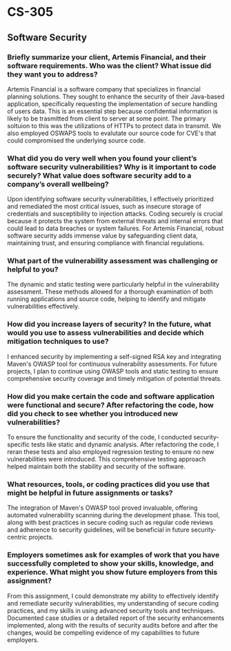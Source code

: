 # CS-305
## Software Security

### Briefly summarize your client, Artemis Financial, and their software requirements. Who was the client? What issue did they want you to address?

Artemis Financial is a software company that specializes in financial planning solutions. They sought to enhance the security of their Java-based application, specifically requesting the implementation of secure handling of users data. This is an essential step because confidential information is likely to be trasmitted from client to server at some point. The primary soltuion to this was the utilizations of HTTPs to protect data in transmit. We also employed OSWAPS tools to evalutate our source code for CVE's that could compromised the underlying source code. 

### What did you do very well when you found your client’s software security vulnerabilities? Why is it important to code securely? What value does software security add to a company’s overall wellbeing?

Upon identifying software security vulnerabilities, I effectively prioritized and remediated the most critical issues, such as insecure storage of credentials and susceptibility to injection attacks. Coding securely is crucial because it protects the system from external threats and internal errors that could lead to data breaches or system failures. For Artemis Financial, robust software security adds immense value by safeguarding client data, maintaining trust, and ensuring compliance with financial regulations.

### What part of the vulnerability assessment was challenging or helpful to you?

The dynamic and static testing were particularly helpful in the vulnerability assessment. These methods allowed for a thorough examination of both running applications and source code, helping to identify and mitigate vulnerabilities effectively.

### How did you increase layers of security? In the future, what would you use to assess vulnerabilities and decide which mitigation techniques to use?

I enhanced security by implementing a self-signed RSA key and integrating Maven's OWASP tool for continuous vulnerability assessments. For future projects, I plan to continue using OWASP tools and static testing to ensure comprehensive security coverage and timely mitigation of potential threats.

### How did you make certain the code and software application were functional and secure? After refactoring the code, how did you check to see whether you introduced new vulnerabilities?

To ensure the functionality and security of the code, I conducted security-specific tests like static and dynamic analysis. After refactoring the code, I reran these tests and also employed regression testing to ensure no new vulnerabilities were introduced. This comprehensive testing approach helped maintain both the stability and security of the software.

### What resources, tools, or coding practices did you use that might be helpful in future assignments or tasks?

The integration of Maven's OWASP tool proved invaluable, offering automated vulnerability scanning during the development phase. This tool, along with best practices in secure coding such as regular code reviews and adherence to security guidelines, will be beneficial in future security-centric projects.

### Employers sometimes ask for examples of work that you have successfully completed to show your skills, knowledge, and experience. What might you show future employers from this assignment?

From this assignment, I could demonstrate my ability to effectively identify and remediate security vulnerabilities, my understanding of secure coding practices, and my skills in using advanced security tools and techniques. Documented case studies or a detailed report of the security enhancements implemented, along with the results of security audits before and after the changes, would be compelling evidence of my capabilities to future employers.

